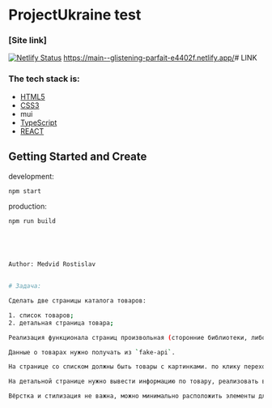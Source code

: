 # ProjectUkraine test

### [Site link]

[![Netlify Status](https://api.netlify.com/api/v1/badges/14e7ef42-5c90-44c8-a7ec-0b6e20c59735/deploy-status)](https://main--glistening-parfait-e4402f.netlify.app/)
<https://main--glistening-parfait-e4402f.netlify.app/># LINK</a>

### The tech stack is:

- [HTML5](https://en.wikipedia.org/wiki/HTML5)
- [CSS3](https://en.wikipedia.org/wiki/Cascading_Style_Sheets)
- mui
- [TypeScript](https://ru.wikipedia.org/wiki/TypeScript)
- [REACT](https://ru.wikipedia.org/wiki/React)

## Getting Started and Create

development:

```bash
npm start
```

production:

```bash
npm run build





Author: Medvid Rostislav


# Задача:

Сделать две страницы каталога товаров:

1. список товаров;
2. детальная страница товара;

Реализация функционала страниц произвольная (сторонние библиотеки, либо просто на компонентах)

Данные о товарах нужно получать из `fake-api`.

На странице со списком должны быть товары с картинками. по клику переход на карточку товара.

На детальной странице нужно вывести информацию по товару, реализовать выбор `цвета`, просмотр изображений через переключение, выбор размера из списка доступных, не доступные размеры должны быть заблокированы

Вёрстка и стилизация не важна, можно минимально расположить элементы для удобного восприятия.
```
